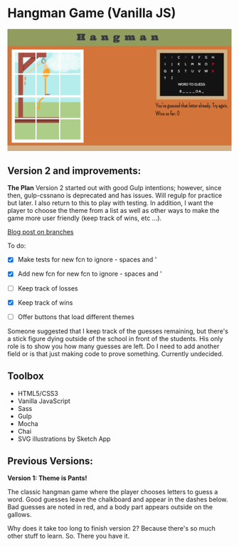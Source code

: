 # Hangman Game (Vanilla JS)

![Screenshot of a hangman game set in a classroom](hangman.png)

## Version 2 and improvements:

**The Plan**
Version 2 started out with good Gulp intentions; however, since then, gulp-cssnano is deprecated and has issues. Will regulp for practice but later. 
I also return to this to play with testing.
In addition, I want the player to choose the theme from a list as well as other ways to make the game more user friendly (keep track of wins, etc ...).

[Blog post on branches]('http://ihatetoast.io/2018/08/18/gitty-up-with-baby-steps/')

To do:

-[x] Make tests for new fcn to ignore - spaces and '

-[x] Add new fcn for new fcn to ignore - spaces and '

-[ ] Keep track of losses

-[x] Keep track of wins

-[ ] Offer buttons that load different themes

Someone suggested that I keep track of the guesses remaining, but there's a stick figure dying outside of the school in front of the students. His only role is to show you how many guesses are left. Do I need to add another field or is that just making code to prove something. Currently undecided.

## Toolbox

- HTML5/CSS3
- Vanilla JavaScript
- Sass
- Gulp
- Mocha
- Chai
- SVG illustrations by Sketch App

## Previous Versions:

**Version 1: Theme is Pants!**

The classic hangman game where the player chooses letters to guess a word. Good guesses leave the chalkboard and appear in the dashes below. Bad guesses are noted in red, and a body part appears outside on the gallows.


Why does it take too long to finish version 2? Because there's so much other stuff to learn. So. There you have it. 